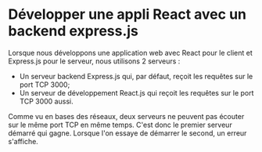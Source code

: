 # Développer une appli React avec un backend express.js

Lorsque nous développons une application web avec React pour le client et Express.js pour le serveur, nous utilisons 2 serveurs :

* Un serveur backend Express.js qui, par défaut, reçoit les requêtes sur le port TCP 3000;
* Un serveur de développement React.js qui reçoit les requêtes sur le port TCP 3000 aussi.

Comme vu en bases des réseaux, deux serveurs ne peuvent pas écouter sur le même port TCP en même temps.
C'est donc le premier serveur démarré qui gagne.
Lorsque l'on essaye de démarrer le second, un erreur s'affiche.

